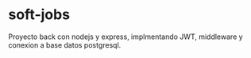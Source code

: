 # soft-jobs

Proyecto back con nodejs y express, implmentando JWT, middleware y conexion a base datos postgresql.
